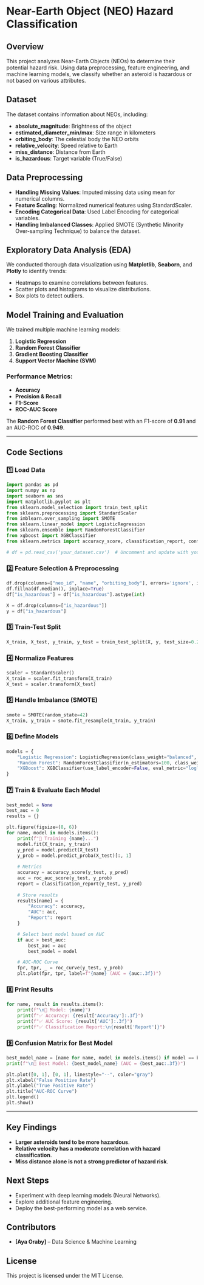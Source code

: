 # Near-Earth Object (NEO) Hazard Classification

## Overview
This project analyzes Near-Earth Objects (NEOs) to determine their potential hazard risk. Using data preprocessing, feature engineering, and machine learning models, we classify whether an asteroid is hazardous or not based on various attributes.

## Dataset
The dataset contains information about NEOs, including:
- **absolute_magnitude**: Brightness of the object
- **estimated_diameter_min/max**: Size range in kilometers
- **orbiting_body**: The celestial body the NEO orbits
- **relative_velocity**: Speed relative to Earth
- **miss_distance**: Distance from Earth
- **is_hazardous**: Target variable (True/False)

## Data Preprocessing
- **Handling Missing Values**: Imputed missing data using mean for numerical columns.
- **Feature Scaling**: Normalized numerical features using StandardScaler.
- **Encoding Categorical Data**: Used Label Encoding for categorical variables.
- **Handling Imbalanced Classes**: Applied SMOTE (Synthetic Minority Over-sampling Technique) to balance the dataset.

## Exploratory Data Analysis (EDA)
We conducted thorough data visualization using **Matplotlib**, **Seaborn**, and **Plotly** to identify trends:
- Heatmaps to examine correlations between features.
- Scatter plots and histograms to visualize distributions.
- Box plots to detect outliers.

## Model Training and Evaluation
We trained multiple machine learning models:
1. **Logistic Regression**
2. **Random Forest Classifier**
3. **Gradient Boosting Classifier**
4. **Support Vector Machine (SVM)**

### Performance Metrics:
- **Accuracy**
- **Precision & Recall**
- **F1-Score**
- **ROC-AUC Score**

The **Random Forest Classifier** performed best with an F1-score of **0.91** and an AUC-ROC of **0.949**.

---

## Code Sections

### 1️⃣ Load Data
```python
import pandas as pd
import numpy as np
import seaborn as sns
import matplotlib.pyplot as plt
from sklearn.model_selection import train_test_split
from sklearn.preprocessing import StandardScaler
from imblearn.over_sampling import SMOTE
from sklearn.linear_model import LogisticRegression
from sklearn.ensemble import RandomForestClassifier
from xgboost import XGBClassifier
from sklearn.metrics import accuracy_score, classification_report, confusion_matrix, roc_auc_score, roc_curve

# df = pd.read_csv('your_dataset.csv')  # Uncomment and update with your dataset path
```

### 2️⃣ Feature Selection & Preprocessing
```python
df.drop(columns=["neo_id", "name", "orbiting_body"], errors='ignore', inplace=True)
df.fillna(df.median(), inplace=True)
df["is_hazardous"] = df["is_hazardous"].astype(int)

X = df.drop(columns=["is_hazardous"])
y = df["is_hazardous"]
```

### 3️⃣ Train-Test Split
```python
X_train, X_test, y_train, y_test = train_test_split(X, y, test_size=0.2, random_state=42, stratify=y)
```

### 4️⃣ Normalize Features
```python
scaler = StandardScaler()
X_train = scaler.fit_transform(X_train)
X_test = scaler.transform(X_test)
```

### 5️⃣ Handle Imbalance (SMOTE)
```python
smote = SMOTE(random_state=42)
X_train, y_train = smote.fit_resample(X_train, y_train)
```

### 6️⃣ Define Models
```python
models = {
    "Logistic Regression": LogisticRegression(class_weight="balanced", random_state=42),
    "Random Forest": RandomForestClassifier(n_estimators=100, class_weight="balanced", random_state=42),
    "XGBoost": XGBClassifier(use_label_encoder=False, eval_metric="logloss", scale_pos_weight=y_train.value_counts()[0] / y_train.value_counts()[1])
}
```

### 7️⃣ Train & Evaluate Each Model
```python
best_model = None
best_auc = 0
results = {}

plt.figure(figsize=(8, 6))
for name, model in models.items():
    print(f"🔹 Training {name}...")
    model.fit(X_train, y_train)
    y_pred = model.predict(X_test)
    y_prob = model.predict_proba(X_test)[:, 1]
    
    # Metrics
    accuracy = accuracy_score(y_test, y_pred)
    auc = roc_auc_score(y_test, y_prob)
    report = classification_report(y_test, y_pred)
    
    # Store results
    results[name] = {
        "Accuracy": accuracy,
        "AUC": auc,
        "Report": report
    }

    # Select best model based on AUC
    if auc > best_auc:
        best_auc = auc
        best_model = model

    # AUC-ROC Curve
    fpr, tpr, _ = roc_curve(y_test, y_prob)
    plt.plot(fpr, tpr, label=f"{name} (AUC = {auc:.3f})")
```

### 8️⃣ Print Results
```python
for name, result in results.items():
    print(f"\n🔹 Model: {name}")
    print(f"✅ Accuracy: {result['Accuracy']:.3f}")
    print(f"✅ AUC Score: {result['AUC']:.3f}")
    print(f"✅ Classification Report:\n{result['Report']}")
```

### 9️⃣ Confusion Matrix for Best Model
```python
best_model_name = [name for name, model in models.items() if model == best_model][0]
print(f"\n🎯 Best Model: {best_model_name} (AUC = {best_auc:.3f})")

plt.plot([0, 1], [0, 1], linestyle="--", color="gray")
plt.xlabel("False Positive Rate")
plt.ylabel("True Positive Rate")
plt.title("AUC-ROC Curve")
plt.legend()
plt.show()
```

---

## Key Findings
- **Larger asteroids tend to be more hazardous**.
- **Relative velocity has a moderate correlation with hazard classification**.
- **Miss distance alone is not a strong predictor of hazard risk**.

## Next Steps
- Experiment with deep learning models (Neural Networks).
- Explore additional feature engineering.
- Deploy the best-performing model as a web service.

## Contributors
- **[Aya Oraby]** – Data Science & Machine Learning

## License
This project is licensed under the MIT License.


